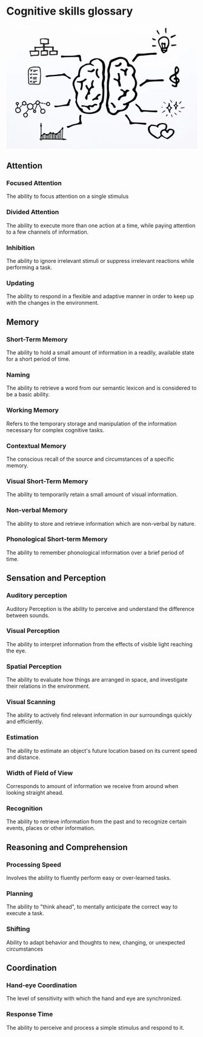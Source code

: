 
# Cognitive skills glossary 
![](../assets/img/brain-skills.webp)
## Attention
### Focused Attention
The ability to focus attention on a single stimulus
### Divided Attention
The ability to execute more than one action at a time, while paying attention to a few channels of information.
### Inhibition
The ability to ignore irrelevant stimuli or suppress irrelevant reactions while performing a task.
### Updating
The ability to respond in a flexible and adaptive manner in order to keep up with the changes in the environment.

## Memory
### Short-Term Memory
The ability to hold a small amount of information in a readily, available state for a short period of time.
### Naming
The ability to retrieve a word from our semantic lexicon and is considered to be a basic ability.
### Working Memory
Refers to the temporary storage and manipulation of the information necessary for complex cognitive tasks.
### Contextual Memory
The conscious recall of the source and circumstances of a specific memory.
### Visual Short-Term Memory
The ability to temporarily retain a small amount of visual information.
### Non-verbal Memory
The ability to store and retrieve information which are non-verbal by nature.
### Phonological Short-term Memory
The ability to remember phonological information over a brief period of time.

## Sensation and Perception
### Auditory perception
Auditory Perception is the ability to perceive and understand the difference between sounds.
### Visual Perception
The ability to interpret information from the effects of visible light reaching the eye.
### Spatial Perception
The ability to evaluate how things are arranged in space, and investigate their relations in the environment.
### Visual Scanning
The ability to actively find relevant information in our surroundings quickly and efficiently.
### Estimation
The ability to estimate an object's future location based on its current speed and distance.
### Width of Field of View
Corresponds to amount of information we receive from around when looking straight ahead.
### Recognition
The ability to retrieve information from the past and to recognize certain events, places or other information.

## Reasoning and Comprehension
### Processing Speed
Involves the ability to fluently perform easy or over-learned tasks.
### Planning
The ability to "think ahead", to mentally anticipate the correct way to execute a task.
### Shifting
Ability to adapt behavior and thoughts to new, changing, or unexpected circumstances

## Coordination
### Hand-eye Coordination
The level of sensitivity with which the hand and eye are synchronized.
### Response Time
The ability to perceive and process a simple stimulus and respond to it.
